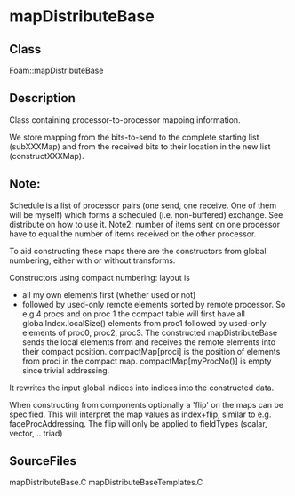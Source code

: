 # mapDistributeBase 
## Class
Foam::mapDistributeBase

## Description
Class containing processor-to-processor mapping information.

We store mapping from the bits-to-send to the complete starting list
(subXXXMap) and from the received bits to their location in the new
list (constructXXXMap).

## Note:
Schedule is a list of processor pairs (one send, one receive. One of
them will be myself) which forms a scheduled (i.e. non-buffered) exchange.
See distribute on how to use it.
Note2: number of items sent on one processor have to equal the number
of items received on the other processor.

To aid constructing these maps there are the constructors from global
numbering, either with or without transforms.

Constructors using compact numbering: layout is
- all my own elements first (whether used or not)
- followed by used-only remote elements sorted by remote processor.
So e.g 4 procs and on proc 1 the compact
table will first have all globalIndex.localSize() elements from proc1
followed by used-only elements of proc0, proc2, proc3.
The constructed mapDistributeBase sends the local elements from and
receives the remote elements into their compact position.
compactMap[proci] is the position of elements from proci in the compact
map. compactMap[myProcNo()] is empty since trivial addressing.

It rewrites the input global indices into indices into the constructed
data.

When constructing from components optionally a 'flip' on
the maps can be specified. This will interpret the map
values as index+flip, similar to e.g. faceProcAddressing. The flip
will only be applied to fieldTypes (scalar, vector, .. triad)


## SourceFiles
mapDistributeBase.C
mapDistributeBaseTemplates.C

